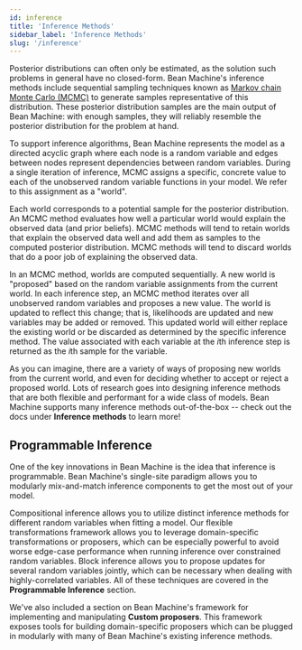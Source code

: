 ```yaml
---
id: inference
title: 'Inference Methods'
sidebar_label: 'Inference Methods'
slug: '/inference'
---
```

<!-- @import "../../header.md" -->

Posterior distributions can often only be estimated, as the solution such problems in general have no closed-form. Bean Machine's inference methods include sequential sampling techniques known as [Markov chain Monte Carlo (MCMC)](https://towardsdatascience.com/a-zero-math-introduction-to-markov-chain-monte-carlo-methods-dcba889e0c50) to generate samples representative of this distribution. These posterior distribution samples are the main output of Bean Machine: with enough samples, they will reliably resemble the posterior distribution for the problem at hand.

To support inference algorithms, Bean Machine represents the model as a directed acyclic graph where each node is a random variable and edges between nodes represent dependencies between random variables. During a single iteration of inference, MCMC assigns a specific, concrete value to each of the unobserved random variable functions in your model. We refer to this assignment as a "world".

Each world corresponds to a potential sample for the posterior distribution. An MCMC method evaluates how well a particular world would explain the observed data (and prior beliefs). MCMC methods will tend to retain worlds that explain the observed data well and add them as samples to the computed posterior distribution. MCMC methods will tend to discard worlds that do a poor job of explaining the observed data.

In an MCMC method, worlds are computed sequentially. A new world is "proposed" based on the random variable assignments from the current world. In each inference step, an MCMC method iterates over all unobserved random variables and proposes a new value. The world is updated to reflect this change; that is, likelihoods are updated and new variables may be added or removed. This updated world will either replace the existing world or be discarded as determined by the specific inference method. The value associated with each variable at the $i$th inference step is returned as the $i$th sample for the variable.

As you can imagine, there are a variety of ways of proposing new worlds from the current world, and even for deciding whether to accept or reject a proposed world. Lots of research goes into designing inference methods that are both flexible and performant for a wide class of models. Bean Machine supports many inference methods out-of-the-box -- check out the docs under **Inference methods** to learn more!

## Programmable Inference

One of the key innovations in Bean Machine is the idea that inference is programmable. Bean Machine's single-site paradigm allows you to modularly mix-and-match inference components to get the most out of your model.

Compositional inference allows you to utilize distinct inference methods for different random variables when fitting a model. Our flexible transformations framework allows you to leverage domain-specific transformations or proposers, which can be especially powerful to avoid worse edge-case performance when running inference over constrained random variables. Block inference allows you to propose updates for several random variables jointly, which can be necessary when dealing with highly-correlated variables. All of these techniques are covered in the **Programmable Inference** section.

We've also included a section on Bean Machine's framework for implementing and manipulating **Custom proposers**. This framework exposes tools for building domain-specific proposers which can be plugged in modularly with many of Bean Machine's existing inference methods.
